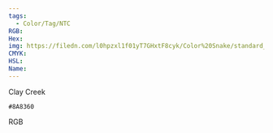 ```yaml
---
tags:
  - Color/Tag/NTC
RGB:
Hex:
img: https://filedn.com/l0hpzxl1f01yT7GHxtF8cyk/Color%20Snake/standard_csv_to_svg/%23/8A8360.svg
CMYK:
HSL:
Name:
---
```

Clay Creek
```palette
#8A8360
```
RGB
